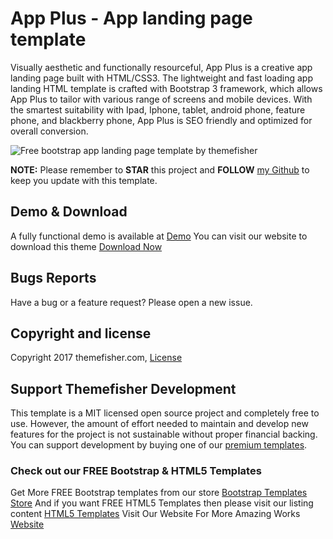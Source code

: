 # App Plus - App landing page template

Visually aesthetic and functionally resourceful, App Plus is a creative app landing page built with HTML/CSS3. The lightweight and fast loading app landing HTML template is crafted with Bootstrap 3 framework, which allows App Plus to tailor with various range of screens and mobile devices. With the smartest suitability with Ipad, Iphone, tablet, android phone, feature phone, and blackberry phone, App Plus is SEO friendly and optimized for overall conversion.

<img src="https://cloud.githubusercontent.com/assets/10640964/5987673/767dce82-a962-11e4-9859-74630cc59a7d.png" alt="Free bootstrap app landing page template by themefisher">

**NOTE:** Please remember to **STAR** this project and **FOLLOW** [my Github](https://github.com/themefisher) to keep you update with this template.

## Demo & Download 

A fully functional demo is available at <a href="http://demo.themefisher.com/demos/?theme=app-plus">Demo</a>
You can visit our website to download this theme <a href="https://themefisher.com/products/app-plus-free-app-landing-page/">Download Now</a>
 


## Bugs Reports

Have a bug or a feature request? Please open a new issue.

## Copyright and license

Copyright 2017 themefisher.com, <a target="_blank" href="https://themefisher.com/license">License</a>

## Support Themefisher Development
This template is a MIT licensed open source project and completely free to use. However, the amount of effort needed to maintain and develop new features for the project is not sustainable without proper financial backing. You can support development by buying one of our [premium templates](https://themefisher.com/premium-templates/).


### Check out our FREE Bootstrap & HTML5 Templates
Get More FREE Bootstrap templates from our store <a href="https://themefisher.com/free-bootstrap-templates">Bootstrap Templates Store</a>
And if you want FREE HTML5 Templates then please visit our listing content <a href="https://themefisher.com/best-free-html5-templates-2016/">HTML5 Templates</a>
Visit Our Website For More Amazing Works
<a href="https://themefisher.com">Website</a>

